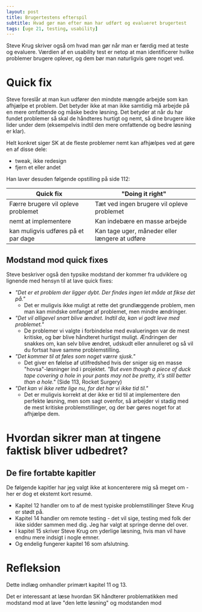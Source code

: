 ```yaml
---
layout: post
title: Brugertestens efterspil
subtitle: Hvad gør man efter man har udført og evalueret brugertest
tags: [uge 21, testing, usability]
---
```


Steve Krug skriver også om hvad man gør når man er færdig med at teste og evaluere. Værdien af en usability test er netop at man identificerer hvilke problemer brugere oplever, og dem bør man naturligvis gøre noget ved.

# Quick fix
Steve foreslår at man kun udfører den mindste mængde arbejde som kan afhjælpe et problem. Det betyder ikke at man ikke samtidig må arbejde på en mere omfattende og måske bedre løsning. Det betyder at når du har fundet problemer så skal de håndteres hurtigt og nemt, så dine brugere ikke lider under dem (eksempelvis indtil den mere omfattende og bedre løsning er klar). 

Helt konkret siger SK at de fleste problemer nemt kan afhjælpes ved at gøre en af disse dele:
- tweak, ikke redesign
- fjern et eller andet

Han laver desuden følgende opstilling på side 112:

| Quick fix | "Doing it right" |
|---|---|
| Færre brugere vil opleve problemet | Tæt ved ingen brugere vil opleve problemet |
| nemt at implementere | Kan indebære en masse arbejde |
| kan muligvis udføres på et par dage | Kan tage uger, måneder eller længere at udføre |

## Modstand mod quick fixes
Steve beskriver også den typsike modstand der kommer fra udviklere og lignende med hensyn til at lave quick fixes:
- _"Det er et problem der ligger dybt. Der findes ingen let måde at fikse det på."_
  - Det er muligvis ikke muligt at rette det grundlæggende problem, men man kan mindske omfanget af problemet, men mindre ændringer.
- _"Det vil alligevel snart blive ændret. Indtil da, kan vi godt leve med problemet."_
  - De problemer vi valgte i forbindelse med evalueringen var de mest kritiske, og bør blive håndteret hurtigst muligt. Ændringen der snakkes om, kan selv blive ændret, udskudt eller annulleret og så vil du fortsat have samme problemstilling.
- _"Det kommer til at føles som noget værre sjusk."_
  - Det giver en følelse af utilfredshed hvis der sniger sig en masse "hovsa"-løsninger ind i projektet. _"But even though a piece of duck tape covering a hole in your pants may not be pretty, it's still better than a hole."_ (Side 113, Rocket Surgery)
- _"Det kan vi ikke rette lige nu, for det har vi ikke tid til."_
  - Det er muligvis korrekt at der ikke er tid til at implementere den perfekte løsning, men som sagt ovenfor, så arbejder vi stadig med de mest kritiske problemstillinger, og der bør gøres noget for at afhjælpe dem.

# Hvordan sikrer man at tingene faktisk bliver udbedret?

## De fire fortabte kapitler
De følgende kapitler har jeg valgt ikke at koncenterere mig så meget om - her er dog et ekstemt kort resumé.
- Kapitel 12 handler om to af de mest typiske problemstillinger Steve Krug er stødt på.
- Kapitel 14 handler om remote testing - det vil sige, testing med folk der ikke sidder sammen med dig. Jeg har valgt at springe denne del over.
- I kapitel 15 skriver Steve Krug om yderlige læsning, hvis man vil have endnu mere indsigt i nogle emner.
- Og endelig fungerer kapitel 16 som afslutning.

# Refleksion
Dette indlæg omhandler primært kapitel 11 og 13.

Det er interessant at læse hvordan SK håndterer problematikken med modstand mod at lave "den lette løsning" og modstanden mod 

